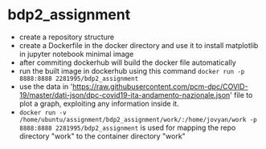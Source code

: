 # bdp2_assignment

- create a repository structure
- create a Dockerfile in the docker directory and use it to install matplotlib in jupyter notebook minimal image
- after commiting dockerhub will build the docker file automatically
- run the built image in dockerhub using this command ```docker run -p 8888:8888 2281995/bdp2_assignment```
- use the data in 'https://raw.githubusercontent.com/pcm-dpc/COVID-19/master/dati-json/dpc-covid19-ita-andamento-nazionale.json' file to plot a graph, exploiting any information inside it.
- ```docker run -v /home/ubuntu/assignment/bdp2_assignment/work/:/home/jovyan/work -p 8888:8888 2281995/bdp2_assignment``` is used for mapping the repo directory "work" to the container directory "work"
